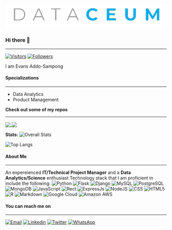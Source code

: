 ![Evans banner image](/img/dataceum_copy.jpg)

### Hi there 👋
___
[![Visitors](https://visitor-badge.laobi.icu/badge?page_id=dataceum.dataceum)](https://visitor-badge.laobi.icu/badge?page_id=dataceum.dataceum) [![Followers](https://img.shields.io/github/followers/dataceum?label=follow&style=social)](https://github.com/dataceum?tab=followers)

I am Evans Addo-Sampong

#### Specializations
___
- Data Analytics
- Product Management

**Check out some of my repos**
___
<a href="https://github.com/dataceum/course-collaboration-travel-plans ">
  <img align="center" src="https://github-readme-stats.vercel.app/api/pin/?username=dataceum&repo=course-collaboration-travel-plans " />
</a>
<a href="https://github.com/dataceum/course-collaboration-travel-plans ">
  <img align="center" src="https://github-readme-stats.vercel.app/api/pin/?username=dataceum&repo=course-collaboration-travel-plans " />
</a>

**Stats:**
![Overall Stats](https://github-readme-stats.vercel.app/api?username=dataceum&count_private=false&theme=algolia&show_icons=true&custom_title=My%20Stats)

![Top Langs](https://github-readme-stats.vercel.app/api/top-langs/?username=dataceum&layout=default&custom_title=Technology%20Stack&langs_count=8)



#### About Me

---

An expereienced **IT/Technical Project Manager** and a **Data Analytics/Science** enthusiast
Technology stack that I am proficient in include the following:
![Python](https://img.shields.io/badge/Python-14354C?style=for-the-badge&logo=python&logoColor=white) ![Flask](https://img.shields.io/badge/Flask-000000?style=for-the-badge&logo=flask&logoColor=white) ![Django](https://img.shields.io/badge/Django-092E20?style=for-the-badge&logo=django&logoColor=white) ![MySQL](https://img.shields.io/badge/MySQL-3776AB?style=for-the-badge&logo=mysql&logoColor=white) ![PostgreSQL](https://img.shields.io/badge/PostgreSQL-3776AB?style=for-the-badge&logo=postgresql&logoColor=white) ![MongoDB](https://img.shields.io/badge/MongoDB-4EA94B?style=for-the-badge&logo=mongodb&logoColor=white) ![JavaScript](https://img.shields.io/badge/JavaScript-F7DF1E?style=for-the-badge&logo=javascript&logoColor=black) ![Rect](https://img.shields.io/badge/React-20232A?style=for-the-badge&logo=react&logoColor=61DAFB) ![ExpressJs](https://img.shields.io/badge/Express.js-404D59?style=for-the-badge) ![NodeJS](https://img.shields.io/badge/Node.js-43853D?style=for-the-badge&logo=node.js&logoColor=white) ![CSS](https://img.shields.io/badge/CSS3-1572B6?style=for-the-badge&logo=css3&logoColor=white) ![HTML5](https://img.shields.io/badge/HTML5-E34F26?style=for-the-badge&logo=html5&logoColor=white) ![R](https://img.shields.io/badge/R-276DC3?style=for-the-badge&logo=r&logoColor=white) ![Markdown](https://img.shields.io/badge/Markdown-000000?style=for-the-badge&logo=markdown&logoColor=white) ![Google Cloud](https://img.shields.io/badge/Google_Cloud-4285F4?style=for-the-badge&logo=google-cloud&logoColor=white) ![Amazon AWS](https://img.shields.io/badge/Amazon_AWS-232F3E?style=for-the-badge&logo=amazon-aws&logoColor=white)



#### You can reach me on

---

[![Email](https://img.shields.io/badge/Email-45C3EE?style=for-the-badge&logo=protonmail&logoColor=white)](mailto:evans@dtaceum.com) [![Linkedin](https://img.shields.io/badge/linkedin-%230077B5.svg?style=for-the-badge&logo=linkedin&logoColor=white)](https://www.linkedin.com/in/evans-addo-sampong-a983457a/) [![Twitter](https://img.shields.io/badge/Twitter-%231DA1F2.svg?style=for-the-badge&logo=Twitter&logoColor=white)](https://twitter.com/addosampong) [![WhatsApp](https://img.shields.io/badge/WhatsApp-25D366?style=for-the-badge&logo=whatsapp&logoColor=white)](tel:+233243970706)

